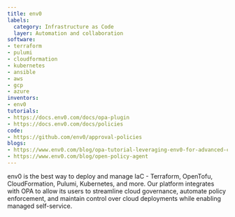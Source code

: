 ```yaml
---
title: env0
labels:
  category: Infrastructure as Code
  layer: Automation and collaboration
software:
- terraform
- pulumi
- cloudformation
- kubernetes
- ansible
- aws
- gcp
- azure
inventors:
- env0
tutorials:
- https://docs.env0.com/docs/opa-plugin
- https://docs.env0.com/docs/policies
code:
- https://github.com/env0/approval-policies
blogs:
- https://www.env0.com/blog/opa-tutorial-leveraging-env0-for-advanced-cloud-policy-management
- https://www.env0.com/blog/open-policy-agent
---
```

env0 is the best way to deploy and manage IaC - Terraform, OpenTofu, CloudFormation, Pulumi, Kubernetes, and more. Our platform integrates with OPA to allow its users to streamline cloud governance, automate policy enforcement, and maintain control over cloud deployments while enabling managed self-service.


